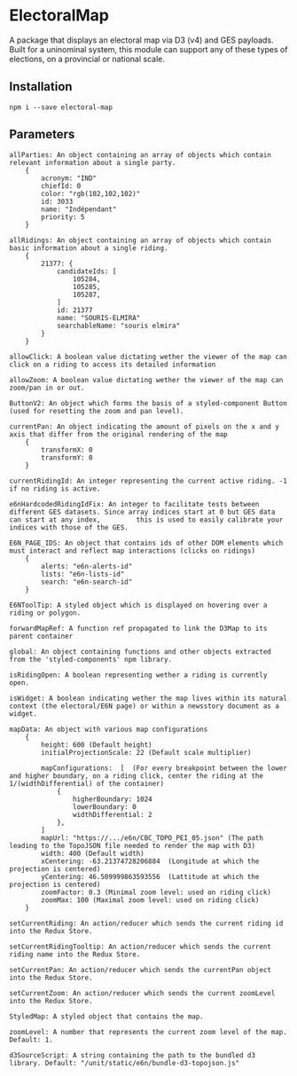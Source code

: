 # ElectoralMap

A package that displays an electoral map via D3 (v4) and GES payloads.
Built for a uninominal system, this module can support any of these types of elections, on a provincial or national scale.

## Installation

```npm
npm i --save electoral-map
```

## Parameters
    allParties: An object containing an array of objects which contain relevant information about a single party.
        {
            acronym: "IND"
            chiefId: 0
            color: "rgb(102,102,102)"
            id: 3033
            name: "Indépendant"
            priority: 5
        }

    allRidings: An object containing an array of objects which contain basic information about a single riding.
        {
            21377: {
                candidateIds: [
                    105284,
                    105285,
                    105287,
                ]
                id: 21377
                name: "SOURIS-ELMIRA"
                searchableName: "souris elmira"
            }
        }

    allowClick: A boolean value dictating wether the viewer of the map can click on a riding to access its detailed information

    allowZoom: A boolean value dictating wether the viewer of the map can zoom/pan in or out.

    ButtonV2: An object which forms the basis of a styled-component Button (used for resetting the zoom and pan level).

    currentPan: An object indicating the amount of pixels on the x and y axis that differ from the original rendering of the map
        {
            transformX: 0
            transformY: 0
        } 

    currentRidingId: An integer representing the current active riding. -1 if no riding is active.

    e6nHardcodedRidingIdFix: An integer to facilitate tests between different GES datasets. Since array indices start at 0 but GES data can start at any index,         this is used to easily calibrate your indices with those of the GES.

    E6N_PAGE_IDS: An object that contains ids of other DOM elements which must interact and reflect map interactions (clicks on ridings)
        {
            alerts: "e6n-alerts-id"
            lists: "e6n-lists-id"
            search: "e6n-search-id"
        }

    E6NToolTip: A styled object which is displayed on hovering over a riding or polygon.

    forwardMapRef: A function ref propagated to link the D3Map to its parent container 

    global: An object containing functions and other objects extracted from the 'styled-components' npm library. 

    isRidingOpen: A boolean representing wether a riding is currently open. 

    isWidget: A boolean indicating wether the map lives within its natural context (the electoral/E6N page) or within a newsstory document as a widget.

    mapData: An object with various map configurations 
        {
            height: 600 (Default height)
            initialProjectionScale: 22 (Default scale multiplier)

            mapConfigurations:  [  (For every breakpoint between the lower and higher boundary, on a riding click, center the riding at the 1/(widthDifferential) of the container)
                {
                    higherBoundary: 1024 
                    lowerBoundary: 0
                    widthDifferential: 2
                }, 
            ]
            mapUrl: "https://.../e6n/CBC_TOPO_PEI_05.json" (The path leading to the TopoJSON file needed to render the map with D3)
            width: 400 (Default width)
            xCentering: -63.21374728206884  (Longitude at which the projection is centered)
            yCentering: 46.509999863593556  (Lattitude at which the projection is centered)
            zoomFactor: 0.3 (Minimal zoom level: used on riding click)
            zoomMax: 100 (Maximal zoom level: used on riding click)
        }

    setCurrentRiding: An action/reducer which sends the current riding id into the Redux Store.

    setCurrentRidingTooltip: An action/reducer which sends the current riding name into the Redux Store.

    setCurrentPan: An action/reducer which sends the currentPan object into the Redux Store.

    setCurrentZoom: An action/reducer which sends the current zoomLevel into the Redux Store.

    StyledMap: A styled object that contains the map.

    zoomLevel: A number that represents the current zoom level of the map. Default: 1.

    d3SourceScript: A string containing the path to the bundled d3 library. Default: "/unit/static/e6n/bundle-d3-topojson.js"